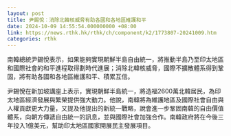 ```yaml
---
layout: post
title: 尹錫悅︰消除北韓核威脅有助各國和各地區維護和平
date: 2024-10-09 14:55:54.000000000 +08:00
link: https://news.rthk.hk/rthk/ch/component/k2/1773807-20241009.htm
categories: rthk
---
```


南韓總統尹錫悅表示，如果能夠實現朝鮮半島自由統一，將推動半島乃至印太地區和國際社會的和平進程取得劃時代進展；消除北韓核威脅，國際不擴散體系得到鞏固，將有助各國和各地區維護和平、積累互信。

尹錫悅在新加坡講座上表示，實現朝鮮半島統一，將造福2600萬北韓居民，為印太地區經濟發展與繁榮提供強大動力。他說，南韓將為維護地區及國際社會自由與人權貢獻更大力量，又提及他提出的新統一戰略，說會進一步鞏固南韓的自由價值體系，向朝方傳遞自由統一的訊息，並與國際社會加強合作。南韓政府將在今後三年投入1億美元，幫助印太地區國家開展民主發展項目。
